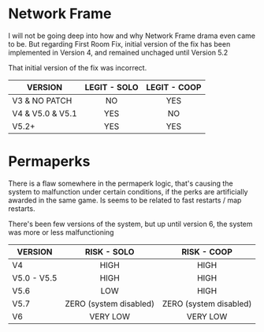 # Network Frame

I will not be going deep into how and why Network Frame drama even came to be. But regarding First Room Fix, initial version of the fix has been implemented in Version 4, and remained unchaged until Version 5.2

That initial version of the fix was incorrect.

| VERSION | LEGIT - SOLO | LEGIT - COOP |
| --- | :---: | :---: |
| V3 & NO PATCH | NO | YES |
| V4 & V5.0 & V5.1 | YES | NO |
| V5.2+ | YES | YES |

# Permaperks

There is a flaw somewhere in the permaperk logic, that's causing the system to malfunction under certain conditions, if the perks are artificially awarded in the same game. Is seems to be related to fast restarts / map restarts.

There's been few versions of the system, but up until version 6, the system was more or less malfunctioning

| VERSION | RISK - SOLO | RISK - COOP |
| --- | :---: | :---: |
| V4 | HIGH | HIGH |
| V5.0 - V5.5 | HIGH | HIGH |
| V5.6 | LOW | HIGH |
| V5.7 | ZERO (system disabled) | ZERO (system disabled) |
| V6 | VERY LOW | VERY LOW |
